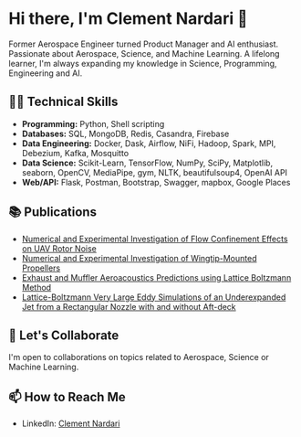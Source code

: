 # Hi there, I'm Clement Nardari 👋

Former Aerospace Engineer turned Product Manager and AI enthusiast. Passionate about Aerospace, Science, and Machine Learning. A lifelong learner, I'm always expanding my knowledge in Science, Programming, Engineering and AI.

## 👨‍💻 Technical Skills

- **Programming:** Python, Shell scripting
- **Databases:** SQL, MongoDB, Redis, Casandra, Firebase
- **Data Engineering:** Docker, Dask, Airflow, NiFi, Hadoop, Spark, MPI, Debezium, Kafka, Mosquitto
- **Data Science:** Scikit-Learn, TensorFlow, NumPy, SciPy, Matplotlib, seaborn, OpenCV, MediaPipe, gym, NLTK, beautifulsoup4, OpenAI API
- **Web/API:** Flask, Postman, Bootstrap, Swagger, mapbox, Google Places

## 📚 Publications

- [Numerical and Experimental Investigation of Flow Confinement Effects on UAV Rotor Noise](https://www.researchgate.net/publication/333196415_Numerical_and_Experimental_Investigation_of_Flow_Confinement_Effects_on_UAV_Rotor_Noise)
- [Numerical and Experimental Investigation of Wingtip-Mounted Propellers](https://www.researchgate.net/publication/359797241_Numerical_and_Experimental_Investigation_of_Wingtip-Mounted_Propellers)
- [Exhaust and Muffler Aeroacoustics Predictions using Lattice Boltzmann Method](https://www.researchgate.net/publication/324189399_Exhaust_and_Muffler_Aeroacoustics_Predictions_using_Lattice_Boltzmann_Method)
- [Lattice-Boltzmann Very Large Eddy Simulations of an Underexpanded Jet from a Rectangular Nozzle with and without Aft-deck](https://www.researchgate.net/publication/335212581_Lattice-Boltzmann_Very_Large_Eddy_Simulations_of_an_Underexpanded_Jet_from_a_Rectangular_Nozzle_with_and_without_Aft-deck)

## 🤝 Let's Collaborate

I'm open to collaborations on topics related to Aerospace, Science or Machine Learning.

## 📫 How to Reach Me

- LinkedIn: [Clement Nardari](www.linkedin.com/in/clement-nardari/)

<!--
clementnardari/clementnardari is a ✨ special ✨ repository because its `README.md` (this file) appears on your GitHub profile.
You can click the Preview link to take a look at your changes.
--->
